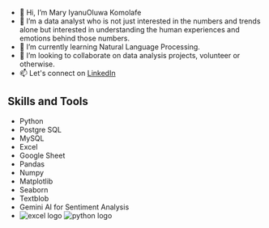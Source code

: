 - 👋 Hi, I’m Mary IyanuOluwa Komolafe
- 👀 I’m a data analyst who is not just interested in the numbers and trends alone but interested in understanding the human experiences and emotions behind those numbers.
- 🌱 I’m currently learning Natural Language Processing.
- 💞️ I’m looking to collaborate on data analysis projects, volunteer or otherwise.
- 📫 Let's connect on [LinkedIn](https://www.linkedin.com/in/komolafe-mary-iyanuoluwa)

## Skills and Tools
- Python
- Postgre SQL
- MySQL
- Excel
- Google Sheet
- Pandas
- Numpy
- Matplotlib
- Seaborn
- Textblob
- Gemini AI for Sentiment Analysis
- ![excel logo](https://github.com/user-attachments/assets/d74fc322-0447-49ef-88ae-7016891bb565) ![python logo](https://github.com/user-attachments/assets/ae80d828-97e4-4768-abe2-eae44fd3f0d3)



<!---
TheMaryK/TheMaryK is a ✨ special ✨ repository because its `README.md` (this file) appears on your GitHub profile.
You can click the Preview link to take a look at your changes.
--->
